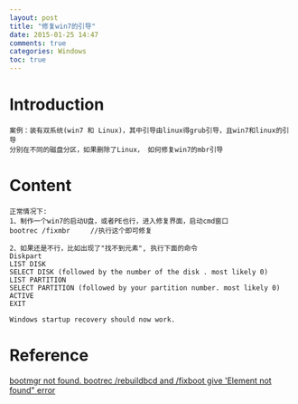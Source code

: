 ```yaml
---
layout: post
title: "修复win7的引导"
date: 2015-01-25 14:47
comments: true
categories: Windows
toc: true
---
```

# Introduction
    案例：装有双系统(win7 和 Linux)，其中引导由linux得grub引导，且win7和linux的引导
	分别在不同的磁盘分区，如果删除了Linux， 如何修复win7的mbr引导
<!-- more -->
# Content
    正常情况下:
	1、制作一个win7的启动U盘，或者PE也行，进入修复界面，启动cmd窗口
	bootrec /fixmbr     //执行这个即可修复
	
	2、如果还是不行，比如出现了"找不到元素", 执行下面的命令
	Diskpart
	LIST DISK
	SELECT DISK (followed by the number of the disk . most likely 0)
	LIST PARTITION
	SELECT PARTITION (followed by your partition number. most likely 0)
	ACTIVE
	EXIT
	
	Windows startup recovery should now work.
	
# Reference
[bootmgr not found. bootrec /rebuildbcd and /fixboot give 'Element not found" error](https://social.technet.microsoft.com/Forums/zh-CN/7791044e-db7f-4144-a96c-945299811f58/bootmgr-not-found-bootrec-rebuildbcd-and-fixboot-give-element-not-found-error)
